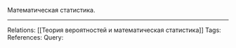 Математическая статистика. 
___
Relations: [[Теория вероятностей и математическая статистика]] 
Tags: 
References: 
Query: 